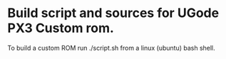 # Build script and sources for UGode PX3 Custom rom.

To build a custom ROM run ./script.sh from a linux (ubuntu) bash shell.

